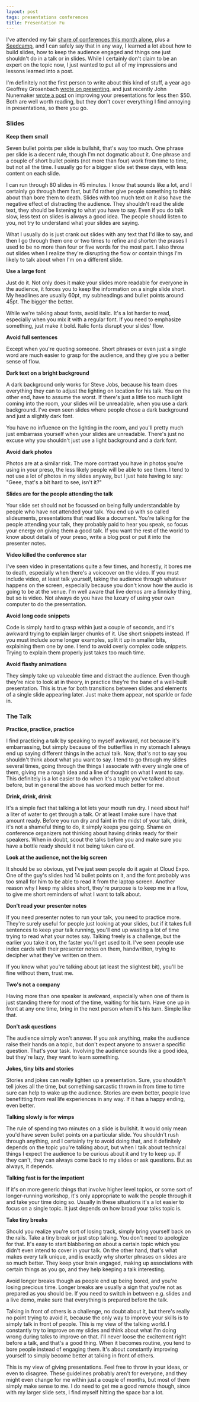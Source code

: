 ```yaml
---
layout: post
tags: presentations conferences
title: Presentation Fu
---
```

I've attended my fair [share of conferences this month alone](/2010/6/22/june_a_month_of_conferences.html), plus a
[Seedcamp](http://blog.seedcamp.com/2010/06/yesterdays-mini-seedcamp-berlin-was.html), and I can safely say that in any
way, I learned a lot about how to build slides, how to keep the audience engaged and things one just shouldn't do in a
talk or in slides. While I certainly don't claim to be an expert on the topic now, I just wanted to put all of my
impressions and lessons learned into a post.

I'm definitely not the first person to write about this kind of stuff, a year ago Geoffrey Grosenbach [wrote on
presenting](http://nubyonrails.com/articles/improve-your-technical-slides), and just recently John Nunemaker [wrote a
post](http://railstips.org/blog/archives/2010/05/05/improve-your-presentations-in-under-50/) on improving your
presentations for less then $50. Both are well worth reading, but they don't cover everything I find annoying in
presentations, so there you go.

### Slides

**Keep them small**

  Seven bullet points per slide is bullshit, that's way too much. One phrase per slide is a decent rule, though I'm not
  dogmatic about it. One phrase and a couple of short bullet points (not more than four) work from time to time, but not
  all the time. I usually go for a bigger slide set these days, with less content on each slide.
  
  I can run through 80 slides in 45 minutes. I know that sounds like a lot, and I certainly go through them fast, but
  I'd rather give people something to think about than bore them to death. Slides with too much text on it also have the
  negative effect of distracting the audience. They shouldn't read the slide text, they should be listening to what you
  have to say. Even if you do talk slow, less text on slides is always a good idea. The people should listen to you, not
  try to understand what your slides are saying.

  What I usually do is just crank out slides with any text that I'd like to say, and then I go through them one or two
  times to refine and shorten the prases I used to be no more than four or five words for the most part. I also throw
  out slides when I realize they're disrupting the flow or contain things I'm likely to talk about when I'm on a
  different slide.

**Use a large font**

  Just do it. Not only does it make your slides more readable for everyone in the audience, it forces you to keep the
  information on a single slide short. My headlines are usually 60pt, my subheadings and bullet points around 45pt. The
  bigger the better.

  While we're talking about fonts, avoid italic. It's a lot harder to read, especially when you mix it with a regular
  font. If you need to emphasize something, just make it bold. Italic fonts disrupt your slides' flow.

**Avoid full sentences**

  Except when you're quoting someone. Short phrases or even just a single word are much easier to grasp for the
  audience, and they give you a better sense of flow.

**Dark text on a bright background**

  A dark background only works for Steve Jobs, because his team does everything they can to adjust the lighting on
  location for his talk. You on the other end, have to assume the worst. If there's just a little too much light coming
  into the room, your slides will be unreadable, when you use a dark background. I've even seen slides where people
  chose a dark background and just a slightly dark font.
  
  You have no influence on the lighting in the room, and you'll pretty much just embarrass yourself when your slides are
  unreadable. There's just no excuse why you shouldn't just use a light background and a dark font.

**Avoid dark photos**

  Photos are at a similar risk. The more contrast you have in photos you're using in your preso, the less likely people
  will be able to see them. I tend to not use a lot of photos in my slides anyway, but I just hate having to say: "Geee,
  that's a bit hard to see, isn't it?"

**Slides are for the people attending the talk**

  Your slide set should not be focussed on being fully understandable by people who have not attended your talk. You end
  up with so called slideuments, presentations that read like a document. You're talking for the people attending your
  talk, they probably paid to hear you speak, so focus your energy on giving them a good talk. If you want the rest
  of the world to know about details of your preso, write a blog post or put it into the presenter notes.

**Video killed the conference star**

  I've seen video in presentations quite a few times, and honestly, it bores me to death, especially when there's a
  voiceover on the video. If you must include video, at least talk yourself, taking the audience through whatever
  happens on the screen, especially because you don't know how the audio is going to be at the venue. I'm well aware
  that live demos are a finnicky thing, but so is video. Not always do you have the luxury of using your own computer to
  do the presentation.

**Avoid long code snippets**

  Code is simply hard to grasp within just a couple of seconds, and it's awkward trying to explain larger chunks of it.
  Use short snippets instead. If you must include some longer examples, split it up in smaller bits, explaining them one
  by one. I tend to avoid overly complex code snippets. Trying to explain them properly just takes too much time.

**Avoid flashy animations**

  They simply take up valueable time and distract the audience. Even though they're nice to look at in theory, in
  practice they're the bane of a well-built presentation. This is true for both transitions between slides and elements
  of a single slide appearing later. Just make them appear, not sparkle or fade in.

### The Talk

**Practice, practice, practice**

  I find practicing a talk by speaking to myself awkward, not because it's embarrassing, but simply because of the
  butterflies in my stomach I always end up saying different things in the actual talk. Now, that's not to say you
  shouldn't think about what you want to say. I tend to go through my slides several times, going through the things I
  associate with every single one of them, giving me a rough idea and a line of thought on what I want to say. This
  definitely is a lot easier to do when it's a topic you've talked about before, but in general the above has worked
  much better for me.

**Drink, drink, drink**

  It's a simple fact that talking a lot lets your mouth run dry. I need about half a liter of water to get through a
  talk. Or at least I make sure I have that amount ready. Before you run dry and faint in the midst of your talk, drink,
  it's not a shameful thing to do, it simply keeps you going. Shame on conference organizers not thinking about having
  drinks ready for their speakers. When in doubt, scout the talks before you and make sure you have a bottle ready
  should it not being taken care of.

**Look at the audience, not the big screen**

  It should be so obvious, yet I've just seen people do it again at Cloud Expo. One of the guy's slides had 14 bullet
  points on it, and the font probably was too small for him to be able to read it from the laptop screen. Another reason
  why I keep my slides short, they're purpose is to keep me in a flow, to give me short reminders of what I want to talk
  about.

**Don't read your presenter notes**

  If you need presenter notes to run your talk, you need to practice more. They're surely useful for people just looking
  at your slides, but if it takes full sentences to keep your talk running, you'll end up wasting a lot of time trying
  to read what your notes say. Talking freely is a challenge, but the earlier you take it on, the faster you'll get used
  to it. I've seen people use index cards with their presenter notes on them, handwritten, trying to decipher what
  they've written on them.
  
  If you know what you're talking about (at least the slightest bit), you'll be fine without them, trust me.

**Two's not a company**

  Having more than one speaker is awkward, especially when one of them is just standing there for most of the time,
  waiting for his turn. Have one up in front at any one time, bring in the next person when it's his turn. Simple like
  that.

**Don't ask questions**
  
  The audience simply won't answer. If you ask anything, make the audience raise their hands on a topic, but don't
  expect anyone to answer a specific question. That's your task. Involving the audience sounds like a good idea, but
  they're lazy, they want to learn something.

**Jokes, tiny bits and stories**

  Stories and jokes can really lighten up a presentation. Sure, you shouldn't tell jokes all the time, but something
  sarcastic thrown in from time to time sure can help to wake up the audience. Stories are even better, people love
  benefitting from real life experiences in any way. If it has a happy ending, even better.

**Talking slowly is for wimps**

  The rule of spending two minutes on a slide is bullshit. It would only mean you'd have seven bullet points on a
  particular slide. You shouldn't rush through anything, and I certainly try to avoid doing that, and it definitely
  depends on the topic you're talking about, but when I talk about technical things I expect the audience to be curious
  about it and try to keep up. If they can't, they can always come back to my slides or ask questions. But as always, it
  depends.
  
**Talking fast is for the impatient**

  If it's on more generic things that involve higher level topics, or some sort of longer-running workshop, it's only
  appropriate to walk the people through it and take your time doing so. Usually in these situations it's a lot easier
  to focus on a single topic. It just depends on how broad your talks topic is.
  
**Take tiny breaks**

  Should you realize you're sort of losing track, simply bring yourself back on the rails. Take a tiny break or just
  stop talking. You don't need to apologize for that. It's easy to start blabbering on about a certain topic which you
  didn't even intend to cover in your talk.
  On the other hand, that's what makes every talk unique, and is exactly why shorter phrases on slides are so much
  better. They keep your brain engaged, making up associations with certain things as you go, and they help keeping a
  talk interesting.

  Avoid longer breaks though as people end up being bored, and you're losing precious time. Longer breaks are usually a
  sign that you're not as prepared as you should be. If you need to switch in between e.g. slides and a live demo, make
  sure that everything is prepared before the talk.
  
Talking in front of others is a challenge, no doubt about it, but there's really no point trying to avoid it, because
the only way to improve your skills is to simply talk in front of people. This is my view of the talking world. I
constantly try to improve on my slides and think about what I'm doing wrong during talks to improve on that. I'll never
loose the excitement right before a talk, and that's a good thing. When it becomes routine, you tend to bore people
instead of engaging them. It's about constantly improving yourself to simply become better at talking in front of
others.

This is my view of giving presentations. Feel free to throw in your ideas, or even to disagree. These guidelines
probably aren't for everyone, and they might even change for me within just a couple of months, but most of them simply
make sense to me.  I do need to get me a good remote though, since with my larger slide sets, I find myself hitting the
space bar a lot.

